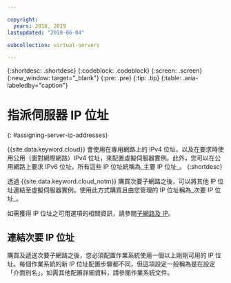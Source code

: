 ```yaml
---

copyright:
  years: 2018, 2019
lastupdated: "2019-06-04"

subcollection: virtual-servers

---
```


{:shortdesc: .shortdesc}
{:codeblock: .codeblock}
{:screen: .screen}
{:new_window: target="_blank"}
{:pre: .pre}
{:tip: .tip}
{:table: .aria-labeledby="caption"}

# 指派伺服器 IP 位址
{: #assigning-server-ip-addresses}

{{site.data.keyword.cloud}} 會使用在專用網路上的 IPv4 位址，以及在要求時使用公用（面對網際網路）IPv4 位址，來配置虛擬伺服器實例。此外，您可以在公用網路上要求 IPv6 位址。所有這些 IP 位址統稱為_主要 IP 位址_。
{:shortdesc}

透過 {{site.data.keyword.cloud_notm}} 購買次要子網路之後，可以將其他 IP 位址連結至虛擬伺服器實例。使用此方式購買且由您管理的 IP 位址稱為_次要 IP 位址_。

如需獲得 IP 位址之可用選項的相關資訊，請參閱[子網路及 IP](/docs/infrastructure/subnets?topic=subnets-about-subnets-and-ips)。

## 連結次要 IP 位址

購買及遞送次要子網路之後，您必須配置作業系統使用一個以上剛剛可用的 IP 位址。每個作業系統的新 IP 位址配置步驟都不同，但這項設定一般稱為是在設定「介面別名」。如需其他配置詳細資料，請參閱作業系統文件。
